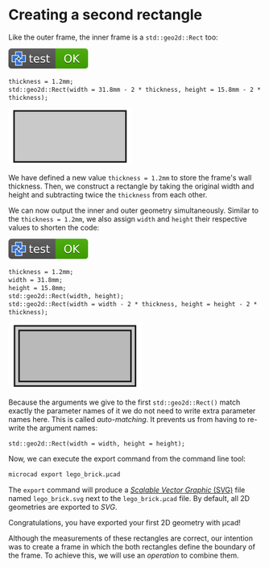 # Creating a second rectangle

Like the outer frame, the inner frame is a `std::geo2d::Rect` too:

[![test](.test/inner.svg)](.test/inner.log)

```µcad,inner
thickness = 1.2mm;
std::geo2d::Rect(width = 31.8mm - 2 * thickness, height = 15.8mm - 2 * thickness);
```

![Picture](.test/inner-out.svg)

We have defined a new value `thickness = 1.2mm` to store the frame's wall thickness.
Then, we construct a rectangle by taking the original width and height and subtracting
twice the `thickness` from each other.

We can now output the inner and outer geometry simultaneously.
Similar to the `thickness = 1.2mm`, we also assign `width` and `height` their respective
values to shorten the code:

[![test](.test/inner_outer.svg)](.test/inner_outer.log)

```µcad,inner_outer
thickness = 1.2mm;
width = 31.8mm;
height = 15.8mm;
std::geo2d::Rect(width, height);
std::geo2d::Rect(width = width - 2 * thickness, height = height - 2 * thickness);
```

![Picture](.test/inner_outer-out.svg)

Because the arguments we give to the first `std::geo2d::Rect()` match exactly the parameter
names of it we do not need to write extra parameter names here.
This is called *auto-matching*.
It prevents us from having to re-write the argument names:

```µcad
std::geo2d::Rect(width = width, height = height);
```

Now, we can execute the export command from the command line tool:

```sh
microcad export lego_brick.µcad
```

The `export` command will produce a [*Scalable Vector Graphic* (SVG)](https://en.wikipedia.org/wiki/SVG) file named `lego_brick.svg`
next to the `lego_brick.µcad` file.
By default, all 2D geometries are exported to *SVG*.

Congratulations, you have exported your first 2D geometry with µcad!

Although the measurements of these rectangles are correct, our intention was to create a
frame in which the both rectangles define the boundary of the frame.
To achieve this, we will use an *operation* to combine them.
